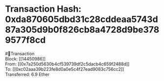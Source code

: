 
Transaction Hash: 0xda870605dbd31c28cddeaa5743d87a305d9b0f826cb8a4728d9be3789577f8cd
====================================================================================
  
#💸Transaction  
Block: [[14450986]]  
From: [[0x7a250d5630b4cf539739df2c5dacb4c659f2488d]]  
To: [[0xc02aaa39b223fe8d0a0e5c4f27ead9083c756cc2]]  
Transferred: 6.9 Ether
